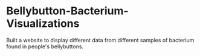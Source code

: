 # Bellybutton-Bacterium-Visualizations
Built a website to display different data from different samples of bacterium found in people's bellybuttons.
